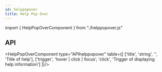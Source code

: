 ```yaml
---
id: helppopover
title: Help Pop Over
---
```


import { HelpPopOverComponent } from "./helppopover.js"

<p></p>
<HelpPopOverComponent triggerOf={[ 'hover', 'click', 'focus' ]}/>

## API

<HelpPopOverComponent type="APIhelppopover" table={[
  ['title', 'string', '', 'Title of help'],
  ['trigger', 'hover | click | focus', 'click', 'Trigger of displaying help information']
 ]}/>